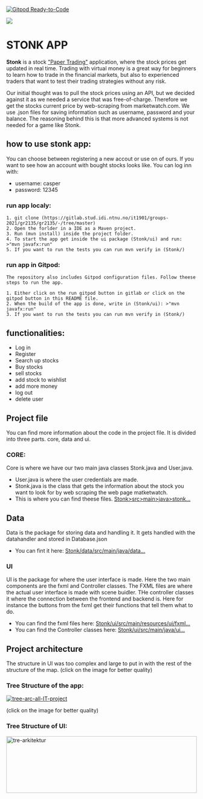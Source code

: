 [![Gitpod Ready-to-Code](https://img.shields.io/badge/Gitpod-Ready--to--Code-blue?logo=gitpod)](https://gitpod.stud.ntnu.no/#https://gitlab.stud.idi.ntnu.no/it1901/groups-2021/gr2135/gr2135)

![](https://i.ibb.co/qxM02Nc/fb2bfc2bf0ed4c569cdf5b8168878d1b.png)



# STONK APP

**Stonk** is a stock ["Paper Trading"](https://www.investopedia.com/terms/p/papertrade.asp) application, where the stock prices get updated in real time. Trading with virtual money is a great way for beginners to learn how to trade in the financial markets, but also to experienced traders that want to test their trading strategies without any risk.

Our initial thought was to pull the stock prices using an API, but we decided against it as we needed a service that was free-of-charge. Therefore we get the stocks current price by web-scraping from marketwatch.com. We use .json files for saving information such as username, password and your balance. The reasoning behind this is that more advanced systems is not needed for a game like Stonk.

## how to use stonk app:
You can choose between registering a new accout or use on of ours.
If you want to see how an account with bought stocks looks like. You can log inn with:
- username: casper
- password: 12345

### run app localy:
```
1. git clone (https://gitlab.stud.idi.ntnu.no/it1901/groups-2021/gr2135/gr2135/-/tree/master)
2. Open the forlder in a IDE as a Maven project.
3. Run (mvn install) inside the project folder.
4. To start the app get inside the ui package (Stonk/ui) and run: >"mvn javafx:run"
5. If you want to run the tests you can run mvn verify in (Stonk/)
```

### run app in Gitpod:
```
The repository also includes Gitpod configuration files. Follow theese steps to run the app.

1. Either click on the run gitpod button in gitlab or click on the gitpod button in this README file.
2. When the build of the app is done, write in (Stonk/ui): >"mvn javafx:run"
3. If you want to run the tests you can run mvn verify in (Stonk/)
```
## functionalities: 
- Log in
- Register
- Search up stocks
- Buy stocks
- sell stocks
- add stock to wishlist
- add more money
- log out
- delete user


## Project file
You can find more information about the code in the project file. It is divided into three parts. core, data and ui.

### CORE:
Core is where we have our two main java classes Stonk.java and User.java. 
- User.java is where the user credentials are made.
- Stonk.java is the class that gets the information about the stock you want to look for by web scraping the web page matketwatch.
- This is where you can find theese files.
[Stonk>src>main>java>stonk...](https://gitlab.stud.idi.ntnu.no/it1901/groups-2021/gr2135/gr2135/-/tree/master/Stonk/src/main/java/stonk)

## Data
Data is the package for storing data and handling it. It gets handled with the datahandler and stored in Database.json
- You can fint it here:
[Stonk/data/src/main/java/data...](https://gitlab.stud.idi.ntnu.no/it1901/groups-2021/gr2135/gr2135/-/tree/master/Stonk/data/src/main/java/data)

### UI
UI is the package for where the user interface is made. Here the two main components are the fxml and Controller classes. The FXML files are where the actual user interface is made with scene buidler. THe controller classes it where the connection between the frontend and backend is. Here for instance the buttons from the fxml get their functions that tell them what to do.
- You can find the fxml files here:
[Stonk/ui/src/main/resources/ui/fxml...](https://gitlab.stud.idi.ntnu.no/it1901/groups-2021/gr2135/gr2135/-/tree/master/Stonk/ui/src/main/resources/ui/fxml)
- You can find the Controller classes here:
[Stonk/ui/src/main/java/ui...](https://gitlab.stud.idi.ntnu.no/it1901/groups-2021/gr2135/gr2135/-/tree/master/Stonk/ui/src/main/java/ui)


## Project architecture
The structure in UI was too complex and large to put in with the rest of the structure of the map. 
(click on the image for better quality)
### Tree Structure of the app:
<a href="https://ibb.co/ChM8gLZ"><img src="https://i.ibb.co/gzP9NYp/tree-arc-all-IT-project.png" alt="tree-arc-all-IT-project" border="0"></a>

(click on the image for better quality)
### Tree Structure of UI:
<a href="https://ibb.co/fxy20kd"><img src="https://i.ibb.co/qrcd1NY/tre-arkitektur.png" alt="tre-arkitektur" height="150px" width="100%" border="0"></a>
